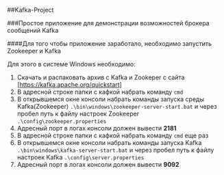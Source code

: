 ##Kafka-Project

###Простое приложение для демонстрации возможностей брокера сообщений Kafka

####Для того чтобы приложение заработало, необходимо запустить Zookeeper и Kafka

Для этого в системе Windows необходимо:
1. Скачать и распаковать архив с Kafka и Zookeper c сайта [https://kafka.apache.org/quickstart]
2. В адресной строке папки с кафкой набрать команду `cmd`
3. В открывшемся окне консоли набрать команды запуска среды Kafka(Zookeeper)
`.\bin\windows\zookeeper-server-start.bat`
и через пробел путь к файлу настроек Zookeeper
`.\config\zookeeper.properties`
4. Адресный порт в логах консоли должен вывести **2181**
5. В адресной строке папки с кафкой набрать команду `cmd` еще раз
6. В открывшемся окне консоли набрать команды запуска Kafka
`.\bin\windows\kafka-server-start.bat`
и через пробел путь к файлу настроек Kafka
`.\config\server.properties`
7. Адресный порт в логах консоли должен вывести **9092**

